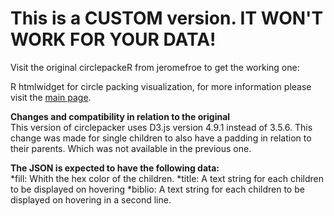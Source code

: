 # This is a CUSTOM version. IT WON'T WORK FOR YOUR DATA!

Visit the original circlepackeR from jeromefroe to get the working one:  

R htmlwidget for circle packing visualization, for more information please visit the [main page](http://jeromefroe.github.io/circlepackeR/).

**Changes and compatibility in relation to the original**  
This version of circlepacker uses D3.js version 4.9.1 instead of 3.5.6. This change was made for single children to also have a padding in relation to their parents. Which was not available in the previous one.

**The JSON is expected to have the following data:**  
*fill: Whith the hex color of the children.
*title: A text string for each children to be displayed on hovering
*biblio: A text string for each children to be displayed on hovering in a second line.

